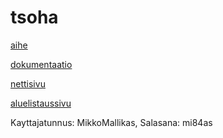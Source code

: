 
# tsoha

[aihe](http://advancedkittenry.github.io/suunnittelu_ja_tyoymparisto/aiheet/Keskustelufoorumi.html)

[dokumentaatio](doc.pdf)

[nettisivu](https://evening-dawn-79596.herokuapp.com/uHup)

[aluelistaussivu](https://evening-dawn-79596.herokuapp.com/uHup/kayttaja/2)


Kayttajatunnus: MikkoMallikas, Salasana: mi84as
